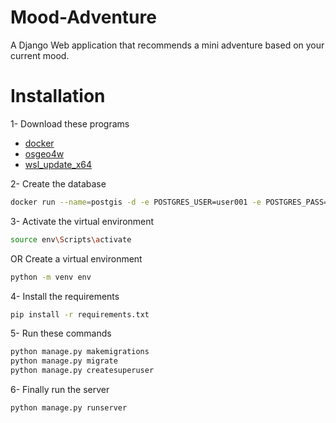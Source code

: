
# Mood-Adventure

A Django Web application that recommends a mini adventure based on your current mood.


# Installation

1- Download these programs 
- [docker](https://www.docker.com/products/docker-desktop/)
- [osgeo4w](https://trac.osgeo.org/osgeo4w/)
- [wsl_update_x64](https://wslstorestorage.blob.core.windows.net/wslblob/wsl_update_x64.msi)

2- Create the database
```bash
docker run --name=postgis -d -e POSTGRES_USER=user001 -e POSTGRES_PASS=123456789 -e POSTGRES_DBNAME=gis -p 5432:5432 kartoza/postgis:9.6-2.4
```

3- Activate the virtual environment 
```bash
source env\Scripts\activate
```
OR
Create a virtual environment
```bash
python -m venv env
```

4- Install the requirements

```bash
pip install -r requirements.txt
```

5- Run these commands
```bash
python manage.py makemigrations
python manage.py migrate
python manage.py createsuperuser
```

6- Finally run the server
```bash
python manage.py runserver
```